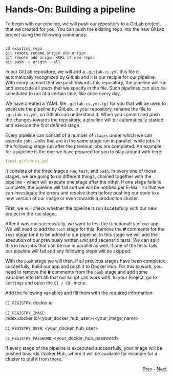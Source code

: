 # Hands-On: Building a pipeline

To begin with our pipeline, we will push our repository to a GitLab project, that we created for you. You can push the existing repo into the new GitLab project using the following commands:

```shell

cd existing_repo
git remote rename origin old-origin
git remote add origin <URL of new repo>
git push -u origin --all

```

In our GitLab repository, we will add a `.gitlab-ci.yml` this file is automatically recognized by GitLab and it is our recipie for our pipeline. With every commit that we push towards this repository, the pipeline will run and excecute all steps that we specify in the file. Such pipelines can also be scheduled to run at a certain time, like once every day.

We have created a YAML file `.gitlab-ci.yml.tpl` for you that will be used to excecute the pipeline by GitLab. In your repository, rename the file to `.gitlab-ci.yml`, so GitLab can understand it. When you commit and push the changes towards the repository, a pipeline will be automatically started and execute the first defined stage.

Every pipeline can consist of a number of `stages` under which we can execute `jobs`. Jobs that are in the same stage run in parallel, while jobs in the following stage run after the previous jobs are completed. An example for a pipeline is the one we have pepared for you to play around with here:

```yaml
final gitlab-ci.yml

```

It consists of the three stages `run`, `test`, and `push`. In every one of those stages, we are going to do different things, chained together with the pipeline - which will execute one stage after the other. If one stage fails to complete, the pipeline will fail and we will be notified per E-Mail, so that we can investigate the errors and resolve them before pushing our code to a new version of our image or even towards a production cluster.

First, we will check whether the pipeline is run sucessfully with our new project in the `run` stage.

After it was run successfully, we want to test the functionality of our app. We will need to add the `test` stage for this. Remove the **#** comments for the `test` stage for it to be added to our pipeline.
In this stage we will add the execution of our previously written unit and secenario tests. We can split this in two jobs that can be run in parallel as well. If one of the tests fails, our pipeline will fail and any following steps will be skipped. 

With the `push` stage we will then, if all previous stages have been completed succesfully, build our app and push it to Docker Hub. For this to work, you need to remove the **#** comments from the `push` stage and add some variables into GitLab that our script can work with.
In your Project, go to `Settings` and open the `CI / CD ` menu. 

Add the following variables and fill them with the required information:

`CI_REGISTRY`: docker.io

`CI_REGISTRY_IMAGE`: index.docker.io/<your_docker_hub_user>/<your_image_name>

`CI_REGISTRY_USER`: <your_docker_hub_user>

`CI_REGISTRY_PASSWORD`: <your_docker_hub_password>

If every stage of the pipeline is excecuted successfully, your image will be pushed towards Docker Hub, where it will be available for example for a cluster to pull it from there.

<div align="right">
   
   [Prev](07_write-test.md) - [Next](09_automate-k8s.md)
</div>